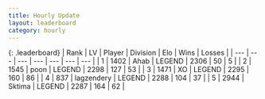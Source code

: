 ```yaml
---
title: Hourly Update
layout: leaderboard
category: hourly
---
```


{: .leaderboard}
| Rank | LV | Player | Division | Elo | Wins | Losses |
| --- | --- | --- | --- | --- | --- | --- |
| <span data-change="0">1</span> | 1402 | <span title="ID: 402846">Ahab</span> | LEGEND | <span data-change="0">2306</span> | <span data-change="0">50</span> | <span data-change="0">5</span> |
| <span data-change="1">2</span> | 1545 | <span title="ID: 540690">poon</span> | LEGEND | <span data-change="0">2298</span> | <span data-change="0">127</span> | <span data-change="0">53</span> |
| <span data-change="-1">3</span> | 1471 | <span title="ID: 692745">XO</span> | LEGEND | <span data-change="-10">2295</span> | <span data-change="2">160</span> | <span data-change="2">86</span> |
| <span data-change="1">4</span> | 837 | <span title="ID: 628282">lagzendery</span> | LEGEND | <span data-change="13">2288</span> | <span data-change="5">104</span> | <span data-change="1">37</span> |
| <span data-change="-1">5</span> | 2944 | <span title="ID: 353063">Sktima</span> | LEGEND | <span data-change="4">2287</span> | <span data-change="3">164</span> | <span data-change="1">62</span> |